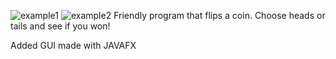 ![example1](https://user-images.githubusercontent.com/36686123/118751033-9f90b780-b82e-11eb-924b-191edc8cd95d.JPG)
![example2](https://user-images.githubusercontent.com/36686123/118751034-9f90b780-b82e-11eb-9b5c-1f9bcf98fc81.JPG)
Friendly program that flips a coin. Choose heads or tails and see if you won!

Added GUI made with JAVAFX
